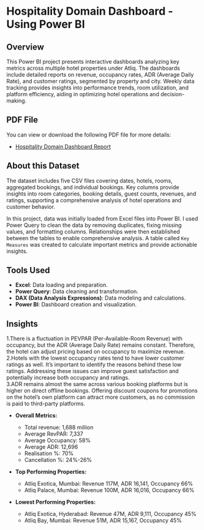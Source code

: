 # Hospitality Domain Dashboard - Using Power BI

## Overview
This Power BI project presents interactive dashboards analyzing key metrics across multiple hotel properties under Atliq. The dashboards include detailed reports on revenue, occupancy rates, ADR (Average Daily Rate), and customer ratings, segmented by property and city. Weekly data tracking provides insights into performance trends, room utilization, and platform efficiency, aiding in optimizing hotel operations and decision-making.

## PDF File
You can view or download the following PDF file for more details:

- [Hospitality Domain Dashboard Report](https://github.com/saurabhtripathiworks/Hospitality-Domain-Dashboard---Using-Power-BI/blob/main/Hospitality%20Domain%20Dashboard.pdf)

## About this Dataset
The dataset includes five CSV files covering dates, hotels, rooms, aggregated bookings, and individual bookings. Key columns provide insights into room categories, booking details, guest counts, revenues, and ratings, supporting a comprehensive analysis of hotel operations and customer behavior.

In this project, data was initially loaded from Excel files into Power BI. I used Power Query to clean the data by removing duplicates, fixing missing values, and formatting columns. Relationships were then established between the tables to enable comprehensive analysis. A table called `Key Measures` was created to calculate important metrics and provide actionable insights.

## Tools Used
- **Excel**: Data loading and preparation.
- **Power Query**: Data cleaning and transformation.
- **DAX (Data Analysis Expressions)**: Data modeling and calculations.
- **Power BI**: Dashboard creation and visualization.

## Insights
  1.There is a fluctuation in PEVPAR (Per-Available-Room Revenue) with occupancy, but the ADR (Average Daily Rate) remains constant. Therefore, the hotel can adjust pricing based on occupancy to maximize revenue.<br>
  2.Hotels with the lowest occupancy rates tend to have lower customer ratings as well. It’s important to identify the reasons behind these low ratings. Addressing these issues can improve guest satisfaction and potentially increase both occupancy and ratings.<br>
  3.ADR remains almost the same across various booking platforms but is higher on direct offline bookings. Offering discount coupons for promotions on the hotel’s own platform can attract more customers, as no commission is paid to third-party platforms.
  
- **Overall Metrics:**
  - Total revenue: 1,688 million
  - Average RevPAR: 7,337
  - Average Occupancy: 58%
  - Average ADR: 12,696
  - Realisation %: 70%
  - Cancellation %: 24%-26%
  
- **Top Performing Properties:**
  - Atliq Exotica, Mumbai: Revenue 117M, ADR 16,141, Occupancy 66%
  - Atliq Palace, Mumbai: Revenue 100M, ADR 16,016, Occupancy 66%
  
- **Lowest Performing Properties:**
  - Atliq Exotica, Hyderabad: Revenue 47M, ADR 9,111, Occupancy 45%
  - Atliq Bay, Mumbai: Revenue 51M, ADR 15,167, Occupancy 45%
